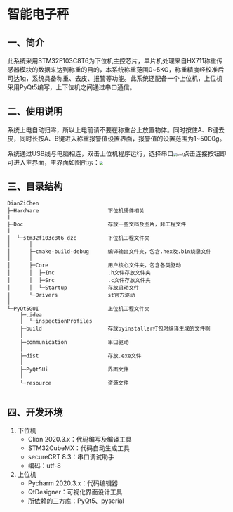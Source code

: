 # 智能电子秤

## 一、简介

​		此系统采用STM32F103C8T6为下位机主控芯片，单片机处理来自HX711称重传感器模块的数据来达到称重的目的，本系统称重范围0~5KG，称重精度经校准后可达1g，系统具备称重、去皮、报警等功能。此系统还配备一个上位机，上位机采用PyQt5编写，上下位机之间通过串口通信。

## 二、使用说明

​		系统上电自动归零，所以上电前请不要在称重台上放置物体。同时按住A、B键去皮，同时长按A、B键进入称重报警值设置界面，报警值的设置范围为1~5000g。

​		系统通过USB线与电脑相连，双击上位机程序运行，选择串口<img src="C:\Users\Xuhuajin\Desktop\DianZiChen\Doc\win1.jpg" alt="win1" style="zoom: 50%;" />点击连接按钮即可进入主界面，主界面如图所示：<img src="C:\Users\Xuhuajin\Desktop\DianZiChen\Doc\win2.jpg" style="zoom:50%;" />

## 三、目录结构

```
DianZiChen
├─HardWare						下位机硬件相关
|
├─Doc							存放一些文档及图片，非工程文件
|
│  └─stm32f103c8t6_dzc			下位机工程文件夹
│      │ 
│      ├─cmake-build-debug		编译输出文件夹，包含.hex及.bin烧录文件
│      │  
│      ├─Core					用户核心文件夹，包含各类驱动
│      │  ├─Inc					.h文件存放文件夹
│      │  ├─Src					.c文件存放文件夹
│      │  └─Startup				存放启动文件
│      └─Drivers				st官方驱动
│          
└─PyQt5GUI						上位机工程文件夹
    ├─.idea
    │  └─inspectionProfiles
    ├─build						存放pyinstaller打包时编译生成的文件啊
    │  
    ├─communication				串口驱动
    │  
    ├─dist						存放.exe文件
    │  
    ├─PyQt5Ui					界面文件
    │  
    └─resource					资源文件
    
```

## 四、开发环境

1. 下位机
   - Clion 2020.3.x：代码编写及编译工具
   - STM32CubeMX：代码自动生成工具
   - secureCRT 8.3：串口调试助手
   - 编码：utf-8
2. 上位机
   - Pycharm 2020.3.x：代码编辑器
   - QtDesigner：可视化界面设计工具
   - 所依赖的三方库：PyQt5、pyserial